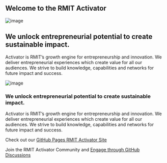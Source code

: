 ## Welcome to the RMIT Activator
![image](https://user-images.githubusercontent.com/13181456/133882481-b499e66b-e17b-430e-bfdd-bf20485b83c9.jpeg)

## We unlock entrepreneurial potential to create sustainable impact.
Activator is RMIT’s growth engine for entrepreneurship and innovation. We deliver entrepreneurial experiences which create value for all our audiences. We strive to build knowledge, capabilities and networks for future impact and success.

![image](https://user-images.githubusercontent.com/13181456/133882730-1de21f89-9605-4a9e-bd7f-4791453ef0f2.jpeg)

### We unlock entrepreneurial potential to create sustainable impact.
Activator is RMIT’s growth engine for entrepreneurship and innovation. We deliver entrepreneurial experiences which create value for all our audiences. We strive to build knowledge, capabilities and networks for future impact and success.

Check out our [GitHub Pages RMIT Activator Site](https://rmit-activator.github.io/.github/) 

Join the RMIT Activator Community and [Engage through GitHub Discussions](https://github.com/RMIT-Activator/.github/discussions)

